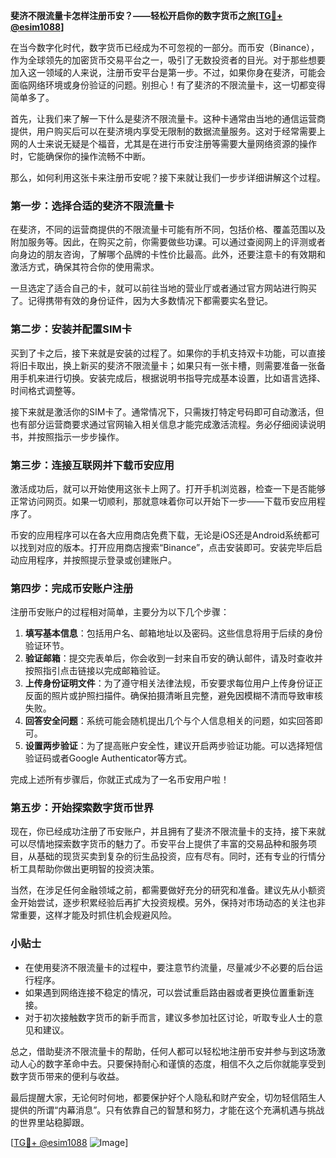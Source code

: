**斐济不限流量卡怎样注册币安？——轻松开启你的数字货币之旅[[TG💪+ @esim1088](https://t.me/s/esim1088)]**

在当今数字化时代，数字货币已经成为不可忽视的一部分。而币安（Binance），作为全球领先的加密货币交易平台之一，吸引了无数投资者的目光。对于那些想要加入这一领域的人来说，注册币安平台是第一步。不过，如果你身在斐济，可能会面临网络环境或身份验证的问题。别担心！有了斐济的不限流量卡，这一切都变得简单多了。

首先，让我们来了解一下什么是斐济不限流量卡。这种卡通常由当地的通信运营商提供，用户购买后可以在斐济境内享受无限制的数据流量服务。这对于经常需要上网的人士来说无疑是个福音，尤其是在进行币安注册等需要大量网络资源的操作时，它能确保你的操作流畅不中断。

那么，如何利用这张卡来注册币安呢？接下来就让我们一步步详细讲解这个过程。

### 第一步：选择合适的斐济不限流量卡

在斐济，不同的运营商提供的不限流量卡可能有所不同，包括价格、覆盖范围以及附加服务等。因此，在购买之前，你需要做些功课。可以通过查阅网上的评测或者向身边的朋友咨询，了解哪个品牌的卡性价比最高。此外，还要注意卡的有效期和激活方式，确保其符合你的使用需求。

一旦选定了适合自己的卡，就可以前往当地的营业厅或者通过官方网站进行购买了。记得携带有效的身份证件，因为大多数情况下都需要实名登记。

### 第二步：安装并配置SIM卡

买到了卡之后，接下来就是安装的过程了。如果你的手机支持双卡功能，可以直接将旧卡取出，换上新买的斐济不限流量卡；如果只有一张卡槽，则需要准备一张备用手机来进行切换。安装完成后，根据说明书指导完成基本设置，比如语言选择、时间格式调整等。

接下来就是激活你的SIM卡了。通常情况下，只需拨打特定号码即可自动激活，但也有部分运营商要求通过官网输入相关信息才能完成激活流程。务必仔细阅读说明书，并按照指示一步步操作。

### 第三步：连接互联网并下载币安应用

激活成功后，就可以开始使用这张卡上网了。打开手机浏览器，检查一下是否能够正常访问网页。如果一切顺利，那就意味着你可以开始下一步——下载币安应用程序了。

币安的应用程序可以在各大应用商店免费下载，无论是iOS还是Android系统都可以找到对应的版本。打开应用商店搜索“Binance”，点击安装即可。安装完毕后启动应用程序，并按照提示登录或创建账户。

### 第四步：完成币安账户注册

注册币安账户的过程相对简单，主要分为以下几个步骤：

1. **填写基本信息**：包括用户名、邮箱地址以及密码。这些信息将用于后续的身份验证环节。
2. **验证邮箱**：提交完表单后，你会收到一封来自币安的确认邮件，请及时查收并按照指引点击链接以完成邮箱验证。
3. **上传身份证明文件**：为了遵守相关法律法规，币安要求每位用户上传身份证正反面的照片或护照扫描件。确保拍摄清晰且完整，避免因模糊不清而导致审核失败。
4. **回答安全问题**：系统可能会随机提出几个与个人信息相关的问题，如实回答即可。
5. **设置两步验证**：为了提高账户安全性，建议开启两步验证功能。可以选择短信验证码或者Google Authenticator等方式。

完成上述所有步骤后，你就正式成为了一名币安用户啦！

### 第五步：开始探索数字货币世界

现在，你已经成功注册了币安账户，并且拥有了斐济不限流量卡的支持，接下来就可以尽情地探索数字货币的魅力了。币安平台上提供了丰富的交易品种和服务项目，从基础的现货买卖到复杂的衍生品投资，应有尽有。同时，还有专业的行情分析工具帮助你做出更明智的投资决策。

当然，在涉足任何金融领域之前，都需要做好充分的研究和准备。建议先从小额资金开始尝试，逐步积累经验后再扩大投资规模。另外，保持对市场动态的关注也非常重要，这样才能及时抓住机会规避风险。

### 小贴士

- 在使用斐济不限流量卡的过程中，要注意节约流量，尽量减少不必要的后台运行程序。
- 如果遇到网络连接不稳定的情况，可以尝试重启路由器或者更换位置重新连接。
- 对于初次接触数字货币的新手而言，建议多参加社区讨论，听取专业人士的意见和建议。

总之，借助斐济不限流量卡的帮助，任何人都可以轻松地注册币安并参与到这场激动人心的数字革命中去。只要保持耐心和谨慎的态度，相信不久之后你就能享受到数字货币带来的便利与收益。

最后提醒大家，无论何时何地，都要保护好个人隐私和财产安全，切勿轻信陌生人提供的所谓“内幕消息”。只有依靠自己的智慧和努力，才能在这个充满机遇与挑战的世界里站稳脚跟。

[[TG💪+ @esim1088](https://t.me/s/esim1088) ![Image](https://i.postimg.cc/4NQfJmqS/Snipaste-2025-05-13-00-14-12.png)]